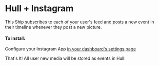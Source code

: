 # Hull + Instagram

This Ship subscribes to each of your user's feed and posts a new event in their timeline whenever they post a new picture.

####  To install:

Configure your Instagram App [in your dashboard's settings page](https://dashboard.hullapp.io/)

That's It! All user new media will be stored as events in Hull
